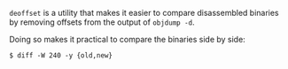 `deoffset` is a utility that makes it easier to compare disassembled
binaries by removing offsets from the output of `objdump -d`.

Doing so makes it practical to compare the binaries side by side:
```shell
$ diff -W 240 -y {old,new}
```
